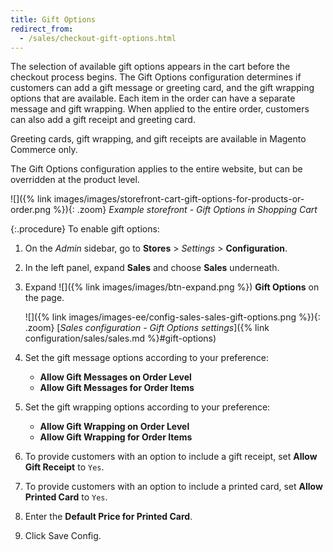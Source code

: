 ```yaml
---
title: Gift Options
redirect_from:
  - /sales/checkout-gift-options.html
---
```


The selection of available gift options appears in the cart before the checkout process begins. The Gift Options configuration determines if customers can add a gift message or greeting card, and the gift wrapping options that are available. Each item in the order can have a separate message and gift wrapping. When applied to the entire order, customers can also add a gift receipt and greeting card.

<div class="edition-ee" markdown="1">
Greeting cards, gift wrapping, and gift receipts are available in Magento Commerce only.
</div>

The Gift Options configuration applies to the entire website, but can be overridden at the product level.

![]({% link images/images/storefront-cart-gift-options-for-products-or-order.png %}){: .zoom}
_Example storefront - Gift Options in Shopping Cart_

{:.procedure}
To enable gift options:

1. On the _Admin_ sidebar, go to **Stores** > _Settings_ > **Configuration**.

1. In the left panel, expand **Sales** and choose **Sales** underneath.

1. Expand ![]({% link images/images/btn-expand.png %}) **Gift Options** on the page.

    ![]({% link images/images-ee/config-sales-sales-gift-options.png %}){: .zoom}
    <span class="caption-edition-ee">[_Sales configuration - Gift Options settings_]({% link configuration/sales/sales.md %}#gift-options)</span>

1. Set the gift message options according to your preference:

    - **Allow Gift Messages on Order Level**
    - **Allow Gift Messages for Order Items**

1. <span class="card-edition-ee"><span>Set the gift wrapping options according to your preference:

    - **Allow Gift Wrapping on Order Level**
    - **Allow Gift Wrapping for Order Items**

1. <span class="card-edition-ee"><span>To provide customers with an option to include a gift receipt, set **Allow Gift Receipt** to `Yes`.

1. <span class="card-edition-ee"><span>To provide customers with an option to include a printed card, set **Allow Printed Card** to `Yes`.

1. <span class="card-edition-ee"><span>Enter the **Default Price for Printed Card**.

1. Click <span class="btn">Save Config</span>.
